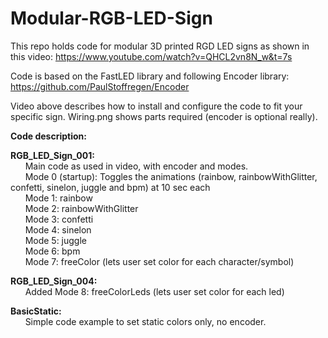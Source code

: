 # Modular-RGB-LED-Sign

This repo holds code for modular 3D printed RGD LED signs as shown in this video: 
https://www.youtube.com/watch?v=QHCL2vn8N_w&t=7s 

Code is based on the FastLED library and following Encoder library: https://github.com/PaulStoffregen/Encoder  

Video above describes how to install and configure the code to fit your specific sign. 
Wiring.png shows parts required (encoder is optional really).

**Code description:**

**RGB_LED_Sign_001:**  
&nbsp;&nbsp;&nbsp;&nbsp;&nbsp;&nbsp;Main code as used in video, with encoder and modes.  
&nbsp;&nbsp;&nbsp;&nbsp;&nbsp;&nbsp;Mode 0 (startup): Toggles the animations (rainbow, rainbowWithGlitter, confetti, sinelon, juggle and bpm) at 10 sec each  
&nbsp;&nbsp;&nbsp;&nbsp;&nbsp;&nbsp;Mode 1: rainbow  
&nbsp;&nbsp;&nbsp;&nbsp;&nbsp;&nbsp;Mode 2: rainbowWithGlitter  
&nbsp;&nbsp;&nbsp;&nbsp;&nbsp;&nbsp;Mode 3: confetti  
&nbsp;&nbsp;&nbsp;&nbsp;&nbsp;&nbsp;Mode 4: sinelon  
&nbsp;&nbsp;&nbsp;&nbsp;&nbsp;&nbsp;Mode 5: juggle  
&nbsp;&nbsp;&nbsp;&nbsp;&nbsp;&nbsp;Mode 6: bpm  
&nbsp;&nbsp;&nbsp;&nbsp;&nbsp;&nbsp;Mode 7: freeColor (lets user set color for each character/symbol) 

**RGB_LED_Sign_004:**  
&nbsp;&nbsp;&nbsp;&nbsp;&nbsp;&nbsp;Added Mode 8: freeColorLeds (lets user set color for each led)
  
  **BasicStatic:**   
&nbsp;&nbsp;&nbsp;&nbsp;&nbsp;&nbsp;Simple code example to set static colors only, no encoder.
